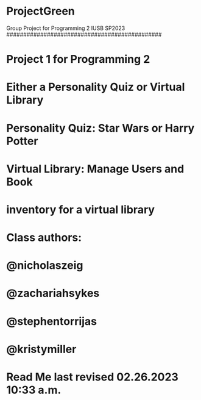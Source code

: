 # ProjectGreen


Group Project for Programming 2 IUSB SP2023
##############################################
# Project 1 for Programming 2
#
# Either a Personality Quiz or Virtual Library
#
# Personality Quiz: Star Wars or Harry Potter
#
# Virtual Library: Manage Users and Book
# inventory for a virtual library
# 
#
# Class authors:
# @nicholaszeig
# @zachariahsykes
# @stephentorrijas
# @kristymiller
#
#
# Read Me last revised 02.26.2023 10:33 a.m.          